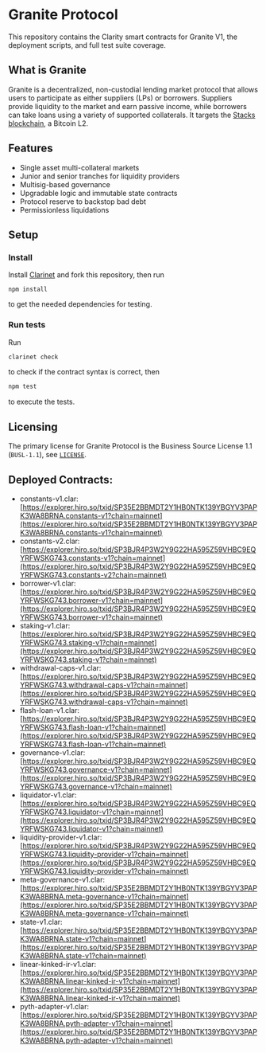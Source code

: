 # Granite Protocol

This repository contains the Clarity smart contracts for Granite V1, the deployment scripts, and full test suite coverage.

## What is Granite

Granite is a decentralized, non-custodial lending market protocol that allows users to participate as either suppliers (LPs) or borrowers. Suppliers provide liquidity to the market and earn passive income, while borrowers can take loans using a variety of supported collaterals. It targets the [Stacks blockchain](https://www.stacks.co/), a Bitcoin L2.

## Features

- Single asset multi-collateral markets
- Junior and senior tranches for liquidity providers
- Multisig-based governance
- Upgradable logic and immutable state contracts
- Protocol reserve to backstop bad debt
- Permissionless liquidations

## Setup

### Install

Install [Clarinet](https://github.com/hirosystems/clarinet) and fork this repository, then run

```
npm install
```

to get the needed dependencies for testing.

### Run tests

Run

```bash
clarinet check
```

to check if the contract syntax is correct, then

```bash
npm test
```

to execute the tests.

## Licensing

The primary license for Granite Protocol is the Business Source License 1.1 (`BUSL-1.1`), see [`LICENSE`](./LICENSE).

## Deployed Contracts:

- constants-v1.clar: [https://explorer.hiro.so/txid/SP35E2BBMDT2Y1HB0NTK139YBGYV3PAPK3WA8BRNA.constants-v1?chain=mainnet](https://explorer.hiro.so/txid/SP35E2BBMDT2Y1HB0NTK139YBGYV3PAPK3WA8BRNA.constants-v1?chain=mainnet)
- constants-v2.clar: [https://explorer.hiro.so/txid/SP3BJR4P3W2Y9G22HA595Z59VHBC9EQYRFWSKG743.constants-v1?chain=mainnet](https://explorer.hiro.so/txid/SP3BJR4P3W2Y9G22HA595Z59VHBC9EQYRFWSKG743.constants-v2?chain=mainnet)
- borrower-v1.clar: [https://explorer.hiro.so/txid/SP3BJR4P3W2Y9G22HA595Z59VHBC9EQYRFWSKG743.borrower-v1?chain=mainnet](https://explorer.hiro.so/txid/SP3BJR4P3W2Y9G22HA595Z59VHBC9EQYRFWSKG743.borrower-v1?chain=mainnet)
- staking-v1.clar: [https://explorer.hiro.so/txid/SP3BJR4P3W2Y9G22HA595Z59VHBC9EQYRFWSKG743.staking-v1?chain=mainnet](https://explorer.hiro.so/txid/SP3BJR4P3W2Y9G22HA595Z59VHBC9EQYRFWSKG743.staking-v1?chain=mainnet)
- withdrawal-caps-v1.clar: [https://explorer.hiro.so/txid/SP3BJR4P3W2Y9G22HA595Z59VHBC9EQYRFWSKG743.withdrawal-caps-v1?chain=mainnet](https://explorer.hiro.so/txid/SP3BJR4P3W2Y9G22HA595Z59VHBC9EQYRFWSKG743.withdrawal-caps-v1?chain=mainnet)
- flash-loan-v1.clar: [https://explorer.hiro.so/txid/SP3BJR4P3W2Y9G22HA595Z59VHBC9EQYRFWSKG743.flash-loan-v1?chain=mainnet](https://explorer.hiro.so/txid/SP3BJR4P3W2Y9G22HA595Z59VHBC9EQYRFWSKG743.flash-loan-v1?chain=mainnet)
- governance-v1.clar: [https://explorer.hiro.so/txid/SP3BJR4P3W2Y9G22HA595Z59VHBC9EQYRFWSKG743.governance-v1?chain=mainnet](https://explorer.hiro.so/txid/SP3BJR4P3W2Y9G22HA595Z59VHBC9EQYRFWSKG743.governance-v1?chain=mainnet)
- liquidator-v1.clar: [https://explorer.hiro.so/txid/SP3BJR4P3W2Y9G22HA595Z59VHBC9EQYRFWSKG743.liquidator-v1?chain=mainnet](https://explorer.hiro.so/txid/SP3BJR4P3W2Y9G22HA595Z59VHBC9EQYRFWSKG743.liquidator-v1?chain=mainnet)
- liquidity-provider-v1.clar: [https://explorer.hiro.so/txid/SP3BJR4P3W2Y9G22HA595Z59VHBC9EQYRFWSKG743.liquidity-provider-v1?chain=mainnet](https://explorer.hiro.so/txid/SP3BJR4P3W2Y9G22HA595Z59VHBC9EQYRFWSKG743.liquidity-provider-v1?chain=mainnet)
- meta-governance-v1.clar: [https://explorer.hiro.so/txid/SP35E2BBMDT2Y1HB0NTK139YBGYV3PAPK3WA8BRNA.meta-governance-v1?chain=mainnet](https://explorer.hiro.so/txid/SP35E2BBMDT2Y1HB0NTK139YBGYV3PAPK3WA8BRNA.meta-governance-v1?chain=mainnet)
- state-v1.clar: [https://explorer.hiro.so/txid/SP35E2BBMDT2Y1HB0NTK139YBGYV3PAPK3WA8BRNA.state-v1?chain=mainnet](https://explorer.hiro.so/txid/SP35E2BBMDT2Y1HB0NTK139YBGYV3PAPK3WA8BRNA.state-v1?chain=mainnet)
- linear-kinked-ir-v1.clar: [https://explorer.hiro.so/txid/SP35E2BBMDT2Y1HB0NTK139YBGYV3PAPK3WA8BRNA.linear-kinked-ir-v1?chain=mainnet](https://explorer.hiro.so/txid/SP35E2BBMDT2Y1HB0NTK139YBGYV3PAPK3WA8BRNA.linear-kinked-ir-v1?chain=mainnet)
- pyth-adapter-v1.clar: [https://explorer.hiro.so/txid/SP35E2BBMDT2Y1HB0NTK139YBGYV3PAPK3WA8BRNA.pyth-adapter-v1?chain=mainnet](https://explorer.hiro.so/txid/SP35E2BBMDT2Y1HB0NTK139YBGYV3PAPK3WA8BRNA.pyth-adapter-v1?chain=mainnet)
